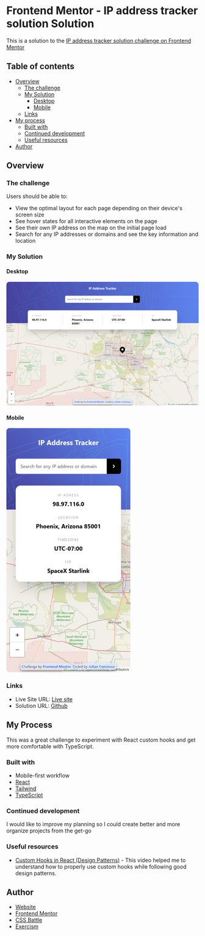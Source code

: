 # Frontend Mentor - IP address tracker solution Solution

This is a solution to the [IP address tracker solution challenge on Frontend Mentor](https://www.frontendmentor.io/challenges/)

## Table of contents

- [Overview](#overview)
  - [The challenge](#the-challenge)
  - [My Solution](#my-solution)
    - [Desktop](#desktop)
    - [Mobile](#mobile)
  - [Links](#links)
- [My process](#my-process)
  - [Built with](#built-with)
  - [Continued development](#continued-development)
  - [Useful resources](#useful-resources)
- [Author](#author)

## Overview

### The challenge

Users should be able to:

- View the optimal layout for each page depending on their device's screen size
- See hover states for all interactive elements on the page
- See their own IP address on the map on the initial page load
- Search for any IP addresses or domains and see the key information and location

### My Solution

#### Desktop

<img src='./src/assets/screenshots/Desktop.png' width='700px' style='border-radius:8px;'/>

#### Mobile

<img src='./src/assets/screenshots/Mobile.png' width='325px' style='border-radius:8px;'/>

### Links

- Live Site URL: [Live site](url)
- Solution URL: [Github](https://github.com/Caminaur/IP-address-tracker)

## My Process

This was a great challenge to experiment with React custom hooks and get more comfortable with TypeScript.

### Built with

- Mobile-first workflow
- [React](https://reactjs.org/)
- [Tailwind](https://tailwindcss.com/)
- [TypeScript](https://www.typescriptlang.org/docs/handbook/intro.html)

### Continued development

I would like to improve my planning so I could create better and more organize projects from the get-go

### Useful resources

- [Custom Hooks in React (Design Patterns)](https://www.youtube.com/watch?v=I2Bgi0Qcdvc) - This video helped me to understand how to properly use custom hooks while following good design patterns.

## Author

- [Website](https://julian-caminaur.tech/)
- [Frontend Mentor](https://www.frontendmentor.io/profile/Caminaur)
- [CSS Battle](https://cssbattle.dev/player/caminaur)
- [Exercism](https://exercism.org/profiles/Caminaur)
